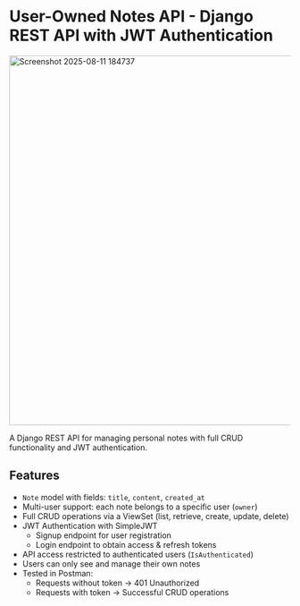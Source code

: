 # User-Owned Notes API - Django REST API with JWT Authentication
<img width="1012" height="661" alt="Screenshot 2025-08-11 184737" src="https://github.com/user-attachments/assets/9305c8a5-6752-447a-9cd4-74695041fce5" />


A Django REST API for managing personal notes with full CRUD functionality and JWT authentication.

## Features

- `Note` model with fields: `title`, `content`, `created_at`  
- Multi-user support: each note belongs to a specific user (`owner`)  
- Full CRUD operations via a ViewSet (list, retrieve, create, update, delete)  
- JWT Authentication with SimpleJWT
  - Signup endpoint for user registration
  - Login endpoint to obtain access & refresh tokens
- API access restricted to authenticated users (`IsAuthenticated`)
- Users can only see and manage their own notes
- Tested in Postman:
  - Requests without token → 401 Unauthorized
  - Requests with token → Successful CRUD operations

